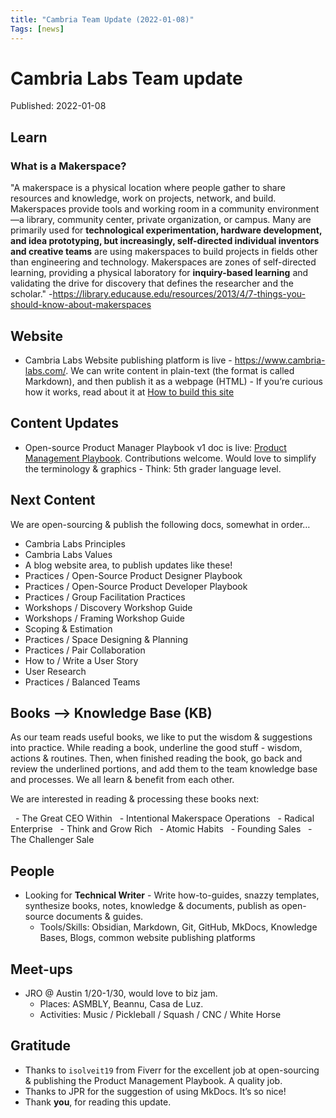 ```yaml
---
title: "Cambria Team Update (2022-01-08)"
Tags: [news]
---
```

# Cambria Labs Team update
Published: 2022-01-08



## Learn
### What is a Makerspace? 
"A makerspace is a physical location where people gather to share resources and knowledge, work on projects, network, and build. Makerspaces provide tools and working room in a community environment—a library, community center, private organization, or campus. Many are primarily used for **technological experimentation, hardware development, and idea prototyping, but increasingly, self-directed individual inventors and creative teams** are using makerspaces to build projects in fields other than engineering and technology. Makerspaces are zones of self-directed learning, providing a physical laboratory for **inquiry-based learning** and validating the drive for discovery that defines the researcher and the scholar."  -https://library.educause.edu/resources/2013/4/7-things-you-should-know-about-makerspaces

## Website
- Cambria Labs Website publishing platform is live - https://www.cambria-labs.com/. We can write content in plain-text (the format is called Markdown), and then publish it as a webpage (HTML) - If you’re curious how it works, read about it at 
[How to build this site](../../../../../kb/how-to/build-site.md)

## Content Updates
- Open-source Product Manager Playbook v1 doc is live: [Product Management Playbook](../../../../../documentation/pm_playbook.md). Contributions welcome. Would love to simplify the terminology & graphics - Think: 5th grader language level. 

## Next Content
We are open-sourcing & publish the following docs, somewhat in order…

- Cambria Labs Principles
- Cambria Labs Values
- A blog website area, to publish updates like these!
- Practices / Open-Source Product Designer Playbook
- Practices / Open-Source Product Developer Playbook
- Practices / Group Facilitation Practices
- Workshops / Discovery Workshop Guide
- Workshops / Framing Workshop Guide
- Scoping & Estimation
- Practices / Space Designing & Planning
- Practices / Pair Collaboration
- How to / Write a User Story
- User Research
- Practices / Balanced Teams

## Books —> Knowledge Base (KB)
As our team reads useful books, we like to put the wisdom & suggestions into practice. While reading a book, underline the good stuff - wisdom, actions & routines. Then, when finished reading the book, go back and review the underlined portions, and add them to the team knowledge base and processes. We all learn & benefit from each other. 

We are interested in reading & processing these books next:


  - The Great CEO Within
  - Intentional Makerspace Operations
  - Radical Enterprise
  - Think and Grow Rich
  - Atomic Habits
  - Founding Sales
  - The Challenger Sale

## People
- Looking for **Technical Writer** - Write how-to-guides, snazzy templates, synthesize books, notes, knowledge & documents, publish as open-source documents & guides. 
	- Tools/Skills: Obsidian, Markdown, Git, GitHub, MkDocs, Knowledge Bases, Blogs, common website publishing platforms

## Meet-ups
- JRO @ Austin 1/20-1/30, would love to biz jam. 
	- Places: ASMBLY, Beannu, Casa de Luz. 
	- Activities: Music / Pickleball / Squash / CNC / White Horse


## Gratitude
- Thanks to `isolveit19` from Fiverr for the excellent job at open-sourcing & publishing the Product Management Playbook. A quality job. 
- Thanks to JPR for the suggestion of using MkDocs. It’s so nice!
- Thank **you**, for reading this update. 